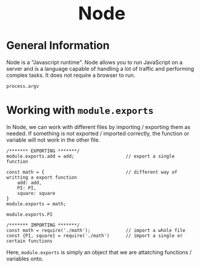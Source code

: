 <h1 style='text-align:center;font-size:3rem;'>Node</h1>

# General Information
Node is a "Javascript runtime". Node allows you to run JavaScript on a server and is a language capable of handling a lot of traffic and performing complex tasks. It does not require a browser to run.


    process.argv

# Working with ```module.exports```
In Node, we can work with different files by importing / exporting them as needed. If something is not exported / imported correctly, the function or variable will not work in the other file. 

    /******* EXPORTING *******/
    module.exports.add = add;                   // export a single function

    const math = {                              // different way of writting a export function
        add: add,
        PI: PI,
        square: square
    }
    module.exports = math;

    module.exports.PI

    /******* IMPORTING *******/
    const math = require('./math');             // import a whole file
    const {PI, square} = require('./math')      // import a single or certain functions

Here, ```module.exports``` is simply an object that we are attatching functions / variables onto. 